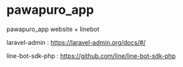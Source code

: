 # pawapuro_app
pawapuro_app website + linebot

laravel-admin : https://laravel-admin.org/docs/#/ 

line-bot-sdk-php : https://github.com/line/line-bot-sdk-php
